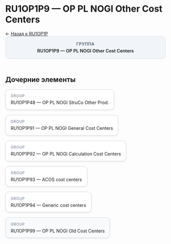 # RU1OP1P9 — OP PL NOGI Other Cost Centers
<p class="cc-breadcrumb">← <a href='../../level_03/RU1OP1P/'>Назад к RU1OP1P</a></p>
<style>
.cc-container { display: flex; flex-direction: column; gap: 1.5rem; }
.cc-breadcrumb { margin: 0; }
.cc-parent { padding: 1rem 1.25rem; border-radius: 12px; background: #f1f5f9; border: 1px solid #d8dee9; text-align: center; font-weight: 600; }
.cc-parent .cc-tag { font-size: 0.8rem; text-transform: uppercase; color: #475569; letter-spacing: 0.06em; }
.cc-children { display: flex; flex-wrap: wrap; gap: 1rem; }
.cc-tile { display: block; min-width: 180px; padding: 0.85rem 1rem; border-radius: 12px; border: 1px solid #d1d5db; background: #ffffff; box-shadow: 0 2px 4px rgba(15, 23, 42, 0.08); transition: transform 0.1s ease, box-shadow 0.1s ease; color: inherit; text-decoration: none; }
.cc-tile:hover { transform: translateY(-2px); box-shadow: 0 6px 12px rgba(15, 23, 42, 0.15); }
.cc-tile-leaf { background: #f8fafc; }
.cc-tag { font-size: 0.7rem; color: #64748b; text-transform: uppercase; letter-spacing: 0.08em; margin-bottom: 0.3rem; }
.cc-person { margin-top: 0.35rem; font-size: 0.8rem; color: #1f2937; }
</style>
<div class='cc-container'>
  <div class='cc-parent'>
    <div class='cc-tag'>Группа</div>
    <div>RU1OP1P9 — OP PL NOGI Other Cost Centers</div>
  </div>
  <div>
    <h2>Дочерние элементы</h2>
<div class='cc-children'><a class='cc-tile' href='../../level_06/RU1OP1P48/'><div class='cc-tag'>GROUP</div><div>RU1OP1P48 — OP PL NOGI StruCo Other Prod.</div></a><a class='cc-tile' href='../../level_06/RU1OP1P91/'><div class='cc-tag'>GROUP</div><div>RU1OP1P91 — OP PL NOGI General Cost Centers</div></a><a class='cc-tile' href='../../level_06/RU1OP1P92/'><div class='cc-tag'>GROUP</div><div>RU1OP1P92 — OP PL NOGI Calculation Cost Centers</div></a><a class='cc-tile' href='../../level_06/RU1OP1P93/'><div class='cc-tag'>GROUP</div><div>RU1OP1P93 — ACOS cost centers</div></a><a class='cc-tile' href='../../level_06/RU1OP1P94/'><div class='cc-tag'>GROUP</div><div>RU1OP1P94 — Generic cost centers</div></a><div class='cc-tile cc-tile-leaf'><div class='cc-tag'>GROUP</div><div>RU1OP1P99 — OP PL NOGI Old Cost Centers</div></div></div>
  </div>
</div>

